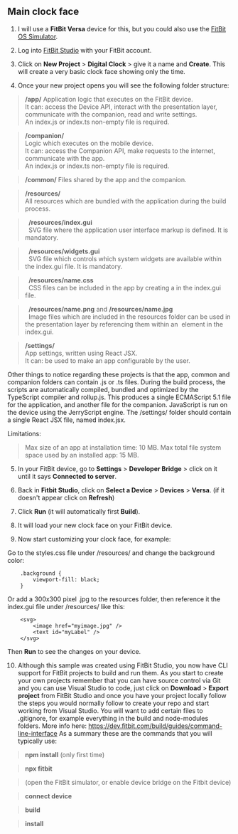 ## Main clock face


1. I will use a **FitBit Versa** device for this, but you could also use the [FitBit OS Simulator](https://simulator-updates.fitbit.com/download/latest/win).

2. Log into [FitBit Studio](https://studio.fitbit.com) with your FitBit account.

3. Click on **New Project** > **Digital Clock** > give it a name and **Create**. This will create a very basic clock face showing only the time. 

4. Once your new project opens you will see the following folder structure: 

> **/app/**
> Application logic that executes on the FitBit device.  
> It can: access the Device API, interact with the presentation layer, communicate with the companion, read and write settings.  
> An index.js or index.ts non-empty file is required.

> **/companion/**  
> Logic which executes on the mobile device.  
> It can: access the Companion API, make requests to the internet, communicate with the app.  
> An index.js or index.ts non-empty file is required.

> **/common/**
> Files shared by the app and the companion. 

> **/resources/**  
> All resources which are bundled with the application during the build process.

> &nbsp;&nbsp;**/resources/index.gui**  
> &nbsp;&nbsp;SVG file where the application user interface markup is defined. It is mandatory.
	
> &nbsp;&nbsp;**/resources/widgets.gui**   
> &nbsp;&nbsp;SVG file which controls which system widgets are available within the index.gui file. It is mandatory.
	
> &nbsp;&nbsp;**/resources/name.css**  
> &nbsp;&nbsp;CSS files can be included in the app by creating a <link> in the index.gui file.
	
> &nbsp;&nbsp;**/resources/name.png** and **/resources/name.jpg**  
> &nbsp;&nbsp;Image files which are included in the resources folder can be used in the presentation layer by referencing them within an <image> element in the index.gui.

> **/settings/**  
> App settings, written using React JSX.  
> It can: be used to make an app configurable by the user.

Other things to notice regarding these projects is that the app, common and companion folders can contain .js or .ts files.
During the build process, the scripts are automatically compiled, bundled and optimized by the TypeScript compiler and rollup.js. This produces a single ECMAScript 5.1 file for the application, and another file for the companion.
JavaScript is run on the device using the JerryScript engine.
The /settings/ folder should contain a single React JSX file, named index.jsx.

Limitations:
> Max size of an app at installation time: 10 MB.
> Max total file system space used by an installed app: 15 MB.

5. In your FitBit device, go to **Settings** > **Developer Bridge** > click on it until it says **Connected to server**. 

6. Back in **Fitbit Studio**, click on **Select a Device** > **Devices** > **Versa**. (if it doesn't appear click on **Refresh**)

7. Click **Run** (it will automatically first **Build**).

8. It will load your new clock face on your FitBit device.

9. Now start customizing your clock face, for example: 

Go to the styles.css file under /resources/ and change the background color: 
	
```
	.background {
		viewport-fill: black;
	}
```
	
Or add a 300x300 pixel .jpg to the resources folder, then reference it the index.gui file under /resources/ like this:

```
	<svg> 
		<image href="myimage.jpg" /> 
		<text id="myLabel" />
	</svg> 
```
Then **Run** to see the changes on your device.

10. Although this sample was created using FitBit Studio, you now have CLI support for FitBit projects to build and run them. As you start to create your own projects remember that you can have source control via Git and you can use Visual Studio to code, just click on **Download** > **Export project** from FitBit Studio and once you have your project locally follow the steps you would normally follow to create your repo and start working from Visual Studio. You will want to add certain files to .gitignore, for example everything in the build and node-modules folders. 
More info here: https://dev.fitbit.com/build/guides/command-line-interface
As a summary these are the commands that you will typically use: 

> **npm install** (only first time)

> **npx fitbit** 

> (open the FitBit simulator, or enable device bridge on the Fitbit device)

> **connect device**

> **build**

> **install**

